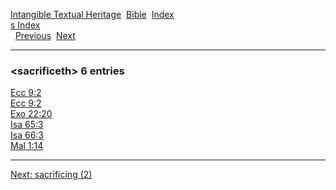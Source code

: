 [Intangible Textual Heritage](../../index)  [Bible](../index) 
[Index](index)   
[s Index](_s_)  
  [Previous](c09699)  [Next](c09701) 

------------------------------------------------------------------------

### &lt;sacrificeth&gt; 6 entries

[Ecc 9:2](../kjv/ecc009.htm#002)  
[Ecc 9:2](../kjv/ecc009.htm#002)  
[Exo 22:20](../kjv/exo022.htm#020)  
[Isa 65:3](../kjv/isa065.htm#003)  
[Isa 66:3](../kjv/isa066.htm#003)  
[Mal 1:14](../kjv/mal001.htm#014)  

------------------------------------------------------------------------

[Next: sacrificing (2)](c09701)
